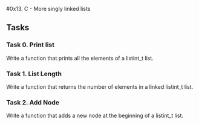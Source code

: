#0x13. C - More singly linked lists
## Tasks
### Task 0. Print list
Write a function that prints all the elements of a listint_t list.
### Task 1. List Length
Write a function that returns the number of elements in a linked listint_t list.
### Task 2. Add Node
Write a function that adds a new node at the beginning of a listint_t list.

